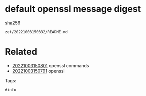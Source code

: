 # default openssl message digest
sha256

` zet/20221003150332/README.md `

# Related

- [20221003150801](/zet/20221003150801/README.md) openssl commands
- [20221003150791](/zet/20221003150791/README.md) openssl

Tags:

    #info
